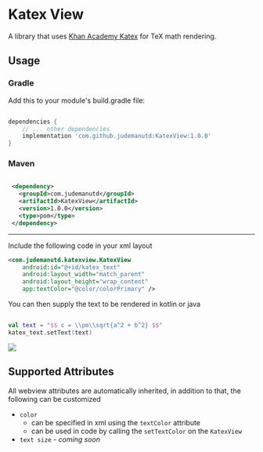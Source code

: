 # Katex View

A library that uses [Khan Academy Katex](https://github.com/KaTeX/KaTeX) for TeX math rendering.

## Usage

### Gradle

Add this to your module's build.gradle file:

```groovy

dependencies {
    // ... other dependencies
    implementation 'com.github.judemanutd:KatexView:1.0.0'
}

```

### Maven

```xml

 <dependency>
   <groupId>com.judemanutd</groupId>
   <artifactId>KatexView</artifactId>
   <version>1.0.0</version>
   <type>pom</type>
 </dependency>

```
__________

Include the following code in your xml layout

```xml
<com.judemanutd.katexview.KatexView
    android:id="@+id/katex_text"
    android:layout_width="match_parent"
    android:layout_height="wrap_content"
    app:textColor="@color/colorPrimary" />
```

You can then supply the text to be rendered in kotlin or java

```kotlin

val text = "$$ c = \\pm\\sqrt{a^2 + b^2} $$"
katex_text.setText(text)

```

<img src="https://raw.githubusercontent.com/judemanutd/KatexView/master/example.png" />

## Supported Attributes

All webview attributes are automatically inherited, in addition to that, the following can be customized 
- `color` 
    - can be specified in xml using the `textColor` attribute
    - can be used in code by calling the `setTextColor` on the `KatexView`
- `text size` - _coming soon_